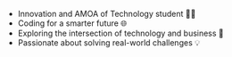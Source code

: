 - Innovation and AMOA of Technology student 👩‍💻
- Coding for a smarter future 🌐
- Exploring the intersection of technology and business 🚀
- Passionate about solving real-world challenges 💡
<!---
EnissayCT/EnissayCT is a ✨ special ✨ repository because its `README.md` (this file) appears on your GitHub profile.
You can click the Preview link to take a look at your changes.
--->
